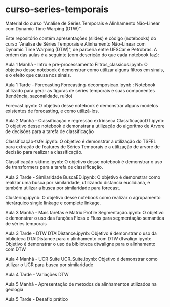 # curso-series-temporais
Material do curso "Análise de Séries Temporais e Alinhamento Não-Linear com Dynamic Time Warping (DTW)".

Este repositório contém apresentações (slides) e código (notebooks) do curso "Análise de Séries Temporais e Alinhamento Não-Linear com Dynamic Time Warping (DTW)", de parceria entre UFSCar e Petrobras.
A ordem das aulas é a seguinte (com descrição do que cada notebook faz):

Aula 1 Manhã - Intro e pré-processamento
Filtros_classicos.ipynb: O objetivo desse notebook é demonstrar como utilizar alguns filtros em sinais, e o efeito que causa nos sinais.

Aula 1 Tarde - Forecasting
Forecasting-decomposicao.ipynb : Notebook utilizado para gerar as figuras de séries temporais e suas componentes (tendência, sazonalidade, ruído)

Forecast.ipynb: O objetivo desse notebook é demonstrar alguns modelos existentes de forecasting, e como utilizá-los.

Aula 2 Manhã - Classificação e regressão extrínseca
ClassificaçãoDT.ipynb: O objetivo desse notebook é demonstrar a utilização do algoritmo de Arvore de decisões para a tarefa de classificação

Classificação-tsfel.ipynb: O objetivo é demonstrar a utilização do TSFEL para extração de features de Séries Temporais e a utilização de arvore de decisão para realizar a classificação.

Classificação-sktime.ipynb: O objetivo desse notebook é demonstrar o uso de transformers para a tarefa de classificação.

Aula 2 Tarde - Similaridade
BuscaED.ipynb: O objetivo é demonstrar como realizar uma busca por similaridade, utilizando distancia euclidiana, e também utilizar a busca por similaridade para forecast.

Clustering.ipynb: O objetivo desse notebook como realizar o agrupamento hierárquico single linkage e complete linkage.

Aula 3 Manhã - Mais tarefas e Matrix Profile
Segmentação.ipynb: O objetivo é demonstrar o uso das funções Floss e Fluss para segmentação semantica de séries temporais

Aula 3 Tarde - DTW
DTAIDistance.ipynb: Objetivo é  demonstrar o uso da biblioteca DTAIDistance para o alinhamento com DTW
dtwalign.ipynb: Objetivo é demonstrar o uso da biblioteca dtwaligne para o alinhamento com DTW

Aula 4 Manhã - UCR Suite
UCR_Suite.ipynb: Objetivo é demonstrar como utilizar o UCR para busca por similaridade

Aula 4 Tarde - Variações DTW

Aula 5 Manhã - Apresentação de metodos de alinhamentos utilizados na geologia

Aula 5 Tarde - Desafio prático